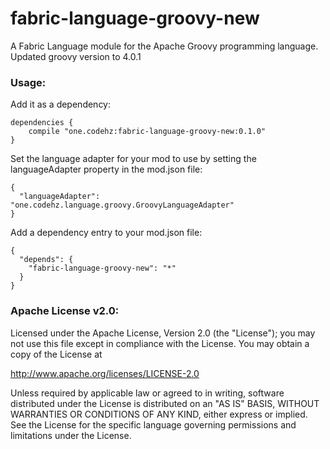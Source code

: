 # fabric-language-groovy-new
A Fabric Language module for the Apache Groovy programming language.
Updated groovy version to 4.0.1

### Usage:

Add it as a dependency:
```
dependencies {
	compile "one.codehz:fabric-language-groovy-new:0.1.0"
}
```
Set the language adapter for your mod to use by setting the languageAdapter property in the mod.json file:
```
{
  "languageAdapter": "one.codehz.language.groovy.GroovyLanguageAdapter"
}
```
Add a dependency entry to your mod.json file:
```
{
  "depends": {
    "fabric-language-groovy-new": "*"
  }
}
```

### Apache License v2.0:

Licensed under the Apache License, Version 2.0 (the "License");
you may not use this file except in compliance with the License.
You may obtain a copy of the License at

http://www.apache.org/licenses/LICENSE-2.0

Unless required by applicable law or agreed to in writing, software
distributed under the License is distributed on an "AS IS" BASIS,
WITHOUT WARRANTIES OR CONDITIONS OF ANY KIND, either express or implied.
See the License for the specific language governing permissions and
limitations under the License.
